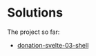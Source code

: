 # Solutions

The project so far:

- [donation-svelte-03-shell](https://github.com/wit-hdip-comp-sci-2024/full-stack-1/tree/main/prj/donation/svelte/donation-svelte-01-shell)



